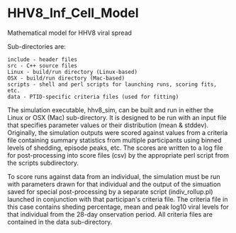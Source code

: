# HHV8_Inf_Cell_Model
Mathematical model for HHV8 viral spread

Sub-directories are:

    include - header files
    src - C++ source files
    Linux - build/run directory (Linux-based)
    OSX - build/run directory (Mac-based)
    scripts - shell and perl scripts for launching runs, scoring fits, etc.
    data - PTID-specific criteria files (used for fitting)

The simulation executable, hhv8_sim, can be built and run in either the Linux or OSX (Mac) sub-directory.
It is designed to be run with an input file that specifies parameter values or their distribution (mean & stddev).  Originally, the simulation outputs were scored against values from a criteria file containing summary statistics from multiple participants using binned levels of shedding, episode peaks, etc.  The scores are written to a log file for post-processing into score files (csv) by the appropriate perl script from the scripts subdirectory.

To score runs against data from an individual, the simulation must be run with parameters drawn for that individual and the output of the simuation saved for special post-processing by a separate script (indiv_rollup.pl) launched in conjunction with that participan's criteria file.  The criteria file in this case contains sheding percentage, mean and peak log10 viral levels for that individual from the 28-day onservation period.  All criteria files are contained in the data sub-directory.
